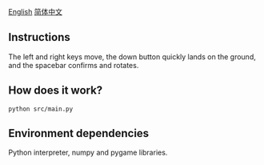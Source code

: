 [English](https://github.com/zhinasibuji/tetris/) [简体中文](README_CN.md)

## Instructions

The left and right keys move, the down button quickly lands on the ground, and the spacebar confirms and rotates.

## How does it work?

    python src/main.py

## Environment dependencies

Python interpreter, numpy and pygame libraries.